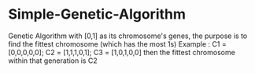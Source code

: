 # Simple-Genetic-Algorithm
Genetic Algorithm with [0,1] as its chromosome's genes, the purpose is to find the fittest chromosome (which has the most 1s)
Example : C1 = [0,0,0,0,0]; C2 = [1,1,1,0,1]; C3 = [1,0,1,0,0] then the fittest chromosome within that generation is C2
